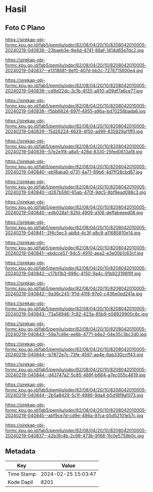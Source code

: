 # Hasil

## Foto C Plano

https://sirekap-obj-formc.kpu.go.id/fab5/pemilu/pdpr/82/08/04/20/10/8208042010005-20240219-040836--23baeb3e-9e4d-4741-88af-1414d65e7dc2.jpg

https://sirekap-obj-formc.kpu.go.id/fab5/pemilu/pdpr/82/08/04/20/10/8208042010005-20240219-040837--e1318681-9ef0-407d-bb2c-7276715600e4.jpg

https://sirekap-obj-formc.kpu.go.id/fab5/pemilu/pdpr/82/08/04/20/10/8208042010005-20240219-040838--cd9d22dc-3c1b-4f20-a910-a09df7a6ce77.jpg

https://sirekap-obj-formc.kpu.go.id/fab5/pemilu/pdpr/82/08/04/20/10/8208042010005-20240219-040838--f5bb6824-697f-4955-a9ba-bd70258bada6.jpg

https://sirekap-obj-formc.kpu.go.id/fab5/pemilu/pdpr/82/08/04/20/10/8208042010005-20240219-040839--15d26224-6629-4f50-ad99-835929af1ff0.jpg

https://sirekap-obj-formc.kpu.go.id/fab5/pemilu/pdpr/82/08/04/20/10/8208042010005-20240219-040839--57e2e1f8-a8a5-428d-8330-25fed0613af8.jpg

https://sirekap-obj-formc.kpu.go.id/fab5/pemilu/pdpr/82/08/04/20/10/8208042010005-20240219-040840--eb18aba0-d731-4a71-89b6-4d7ff28cbd87.jpg

https://sirekap-obj-formc.kpu.go.id/fab5/pemilu/pdpr/82/08/04/20/10/8208042010005-20240219-040840--d267b580-65ab-470f-9dc5-8bf9ead088c3.jpg

https://sirekap-obj-formc.kpu.go.id/fab5/pemilu/pdpr/82/08/04/20/10/8208042010005-20240219-040840--edb028a1-82fd-4909-a108-deffabeeed08.jpg

https://sirekap-obj-formc.kpu.go.id/fab5/pemilu/pdpr/82/08/04/20/10/8208042010005-20240219-040841--2f4c5ec3-ab8d-4c3f-a8c9-a11685810e14.jpg

https://sirekap-obj-formc.kpu.go.id/fab5/pemilu/pdpr/82/08/04/20/10/8208042010005-20240219-040841--ebdcce57-94c5-4910-aea2-e3e00b1c63cf.jpg

https://sirekap-obj-formc.kpu.go.id/fab5/pemilu/pdpr/82/08/04/20/10/8208042010005-20240219-040842--c17b11b3-698c-4150-9a4c-91b923196f9f.jpg

https://sirekap-obj-formc.kpu.go.id/fab5/pemilu/pdpr/82/08/04/20/10/8208042010005-20240219-040842--9a36c245-1f1d-41f8-97e0-c436e0ed241a.jpg

https://sirekap-obj-formc.kpu.go.id/fab5/pemilu/pdpr/82/08/04/20/10/8208042010005-20240219-040843--73a58946-7c82-423a-85b9-b58929900c6c.jpg

https://sirekap-obj-formc.kpu.go.id/fab5/pemilu/pdpr/82/08/04/20/10/8208042010005-20240219-040843--59a7cd9e-ee6b-4771-b6e2-04e35c3bc2d0.jpg

https://sirekap-obj-formc.kpu.go.id/fab5/pemilu/pdpr/82/08/04/20/10/8208042010005-20240219-040844--b7872e7c-73fe-4597-ae4e-6ab330ccff43.jpg

https://sirekap-obj-formc.kpu.go.id/fab5/pemilu/pdpr/82/08/04/20/10/8208042010005-20240219-040844--d43747a2-5c85-489f-b664-a7ec055c4619.jpg

https://sirekap-obj-formc.kpu.go.id/fab5/pemilu/pdpr/82/08/04/20/10/8208042010005-20240219-040844--2b5a8429-5c1f-4989-9da4-b5d18f9af073.jpg

https://sirekap-obj-formc.kpu.go.id/fab5/pemilu/pdpr/82/08/04/20/10/8208042010005-20240219-040845--abf9ce7d-cd9e-486a-97ca-b5d52101e57c.jpg

https://sirekap-obj-formc.kpu.go.id/fab5/pemilu/pdpr/82/08/04/20/10/8208042010005-20240219-040837--42b3fc4b-2c99-473b-9168-1fc0e5759b0c.jpg


## Metadata

| Key        | Value               |
| ---------- | ------------------- |
| Time Stamp | 2024-02-25 15:03:47 |
| Kode Dapil | 8201                |



